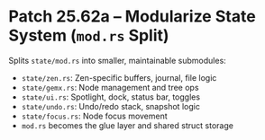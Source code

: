 # Patch 25.62a – Modularize State System (`mod.rs` Split)

Splits `state/mod.rs` into smaller, maintainable submodules:

- `state/zen.rs`: Zen-specific buffers, journal, file logic
- `state/gemx.rs`: Node management and tree ops
- `state/ui.rs`: Spotlight, dock, status bar, toggles
- `state/undo.rs`: Undo/redo stack, snapshot logic
- `state/focus.rs`: Node focus movement
- `mod.rs` becomes the glue layer and shared struct storage
